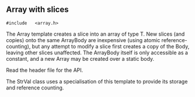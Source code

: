 ## Array with slices

`#include	<array.h>`

The Array<T> template creates a slice into an array of type T.
New slices (and copies) onto the same ArrayBody are inexpensive (using atomic reference-counting),
but any attempt to modify a slice first creates a copy of the Body, leaving other slices unaffected.
The ArrayBody itself is only accessible as a constant, and a new Array may be created over a static body.

Read the header file for the API.

The StrVal class uses a specialisation of this template to provide its storage and reference counting.

